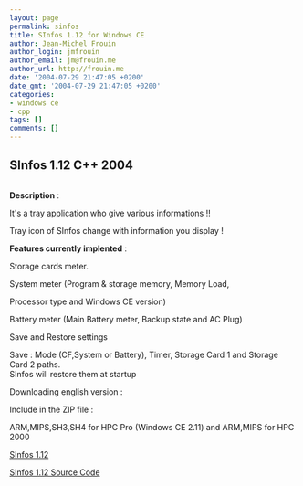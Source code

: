 ```yaml
---
layout: page
permalink: sinfos
title: SInfos 1.12 for Windows CE
author: Jean-Michel Frouin
author_login: jmfrouin
author_email: jm@frouin.me
author_url: http://frouin.me
date: '2004-07-29 21:47:05 +0200'
date_gmt: '2004-07-29 21:47:05 +0200'
categories:
- windows ce
- cpp
tags: []
comments: []
---
```

<h2>SInfos 1.12 C++ 2004</h2>
<p><img class="aligncenter" alt="" src="http://frouin.me/images/softs/SInfos13.jpg" /><br />
<img class="aligncenter" alt="" src="http://frouin.me/images/softs/SInfos12.jpg" /><br />
<img class="aligncenter" alt="" src="http://frouin.me/images/softs/SInfos10.jpg" /></p>
<p><b>Description</b> :</p>
<p>It's a tray application who give various informations !!</p>
<p>Tray icon of SInfos change with information you display !</p>
<!--more-->
<img class="aligncenter" alt="" src="http://frouin.me/images/softs/SInfos_HPCFactor.png" /><br />
<b>Features currently implented</b> :</p>
<p>Storage cards meter.</p>
<p>System meter (Program &amp; storage memory, Memory Load,</p>
<p>Processor type and Windows CE version)</p>
<p>Battery meter (Main Battery meter, Backup state and AC Plug)</p>
<p>Save and Restore settings</p>
<p>Save : Mode (CF,System or Battery), Timer, Storage Card 1 and Storage Card 2 paths.<br />
SInfos will restore them at startup</p>
<p>Downloading english version :</p>
<p>Include in the ZIP file :</p>
<p>ARM,MIPS,SH3,SH4 for HPC Pro (Windows CE 2.11) and ARM,MIPS for HPC 2000</p>
<p><a class="link" href="http://frouin.me/files/SInfos.zip">SInfos 1.12</a></p>
<p><a class="link" href="http://frouin.me/SC/SInfos_SC.zip">SInfos 1.12 Source Code</a></p>
<!-- Matomo -->
<script type="text/javascript">
  var _paq = window._paq || [];
  /* tracker methods like "setCustomDimension" should be called before "trackPageView" */
  _paq.push(['trackPageView']);
  _paq.push(['enableLinkTracking']);
  (function() {
    var u="//stats.frouin.me/";
    _paq.push(['setTrackerUrl', u+'matomo.php']);
    _paq.push(['setSiteId', '1']);
    var d=document, g=d.createElement('script'), s=d.getElementsByTagName('script')[0];
    g.type='text/javascript'; g.async=true; g.defer=true; g.src=u+'matomo.js'; s.parentNode.insertBefore(g,s);
  })();
</script>
<!-- End Matomo Code -->
